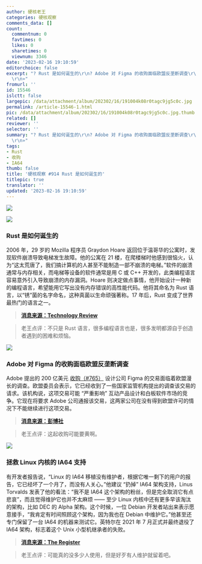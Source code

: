 ```yaml
---
author: 硬核老王
categories: 硬核观察
comments_data: []
count:
  commentnum: 0
  favtimes: 0
  likes: 0
  sharetimes: 0
  viewnum: 3346
date: '2023-02-16 19:10:59'
editorchoice: false
excerpt: "? Rust 是如何诞生的\r\n? Adobe 对 Figma 的收购面临欧盟反垄断调查\r\n? 拯救 Linux 内核的 IA64 支持\r\n»
  \r\n»"
fromurl: ''
id: 15546
islctt: false
largepic: /data/attachment/album/202302/16/191004k08r0tagc9jg5c0c.jpg
permalink: /article-15546-1.html
pic: /data/attachment/album/202302/16/191004k08r0tagc9jg5c0c.jpg.thumb.jpg
related: []
reviewer: ''
selector: ''
summary: "? Rust 是如何诞生的\r\n? Adobe 对 Figma 的收购面临欧盟反垄断调查\r\n? 拯救 Linux 内核的 IA64 支持\r\n»
  \r\n»"
tags:
- Rust
- 收购
- IA64
thumb: false
title: '硬核观察 #914 Rust 是如何诞生的'
titlepic: true
translator: ''
updated: '2023-02-16 19:10:59'
---
```


![](/data/attachment/album/202302/16/191004k08r0tagc9jg5c0c.jpg)


![](/data/attachment/album/202302/16/191004vjjvxx3yjfubjxv4.jpg)


### Rust 是如何诞生的


2006 年，29 岁的 Mozilla 程序员 Graydon Hoare 返回位于温哥华的公寓时，发现软件崩溃导致电梯发生故障。他的公寓在 21 楼，在爬楼梯时他感到很恼火，认为“这太荒唐了，我们搞计算机的人甚至不能制造一部不崩溃的电梯。”软件的崩溃通常与内存相关，而电梯等设备的软件通常是用 C 或 C++ 开发的，此类编程语言容易意外引入导致崩溃的内存漏洞。Hoare 则决定做点事情，他开始设计一种新的编程语言，希望能用它写出没有内存错误的高性能代码。他将其命名为 Rust 语言，以“锈”菌的名字命名，这种真菌以生命顽强著称。17 年后，Rust 变成了世界最热门的语言之一。



> 
> **[消息来源：Technology Review](https://www.technologyreview.com/2023/02/14/1067869/rust-worlds-fastest-growing-programming-language/)**
> 
> 
> 



> 
> 老王点评：不只是 Rust 语言，很多编程语言也是，很多发明都源自于创造者遇到的困难和烦恼。
> 
> 
> 


![](/data/attachment/album/202302/16/190828nq3q4c4t5c6813i8.jpg)


### Adobe 对 Figma 的收购面临欧盟反垄断调查


Adobe 提出的 200 亿美元 [收购（#765）](/article-15051-1.html) 设计公司 Figma 的交易面临着欧盟漫长的调查。欧盟委员会表示，它已经收到了一些国家监管机构提出的调查该交易的请求。该机构说，这项交易可能 “严重影响” 互动产品设计和白板软件市场的竞争。它现在将要求 Adobe 公司通报该交易，这两家公司在没有得到欧盟许可的情况下不能继续进行这项交易。



> 
> **[消息来源：彭博社](https://www.bloomberg.com/news/articles/2023-02-15/adobe-s-20-billion-figma-deal-faces-eu-antitrust-probe)**
> 
> 
> 



> 
> 老王点评：这起收购可能要黄啊。
> 
> 
> 


![](/data/attachment/album/202302/16/191004jvw56wspfd5vkfog.jpg)


### 拯救 Linux 内核的 IA64 支持


有开发者报告说，“Linux 的 IA64 移植没有维护者，根据它唯一剩下的用户的报告，它已经坏了一个月了，而没有人关心。”他建议 “扔掉” IA64 架构支持，Linus Torvalds 发表了他的看法：“我不是 IA64 这个架构的粉丝，但是完全取消它有点悲哀”，而且觉得维护它也并不太麻烦 —— 至少 Linux 内核中还有更多早该淘汰的架构，比如 DEC 的 Alpha 架构。这个时候，一位 Debian 开发者站出来表示愿意接手，“我肯定有时间照顾这个架构，因为我也在 Debian 中维护它。”他甚至还专门保留了一台 IA64 的机器来测试它。英特尔在 2021 年 7 月正式并最终退役了 IA64 架构，标志着这个 Unix 小型机继承者的失败。



> 
> **[消息来源：The Register](https://www.theregister.com/2023/02/16/itanium_linux_kernel/)**
> 
> 
> 



> 
> 老王点评：可能真的没多少人使用，但是好歹有人维护就留着吧。
> 
> 
>